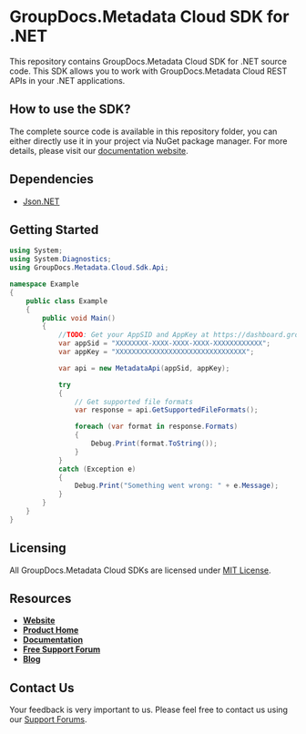 # GroupDocs.Metadata Cloud SDK for .NET
This repository contains GroupDocs.Metadata Cloud SDK for .NET source code. This SDK allows you to work with GroupDocs.Metadata Cloud REST APIs in your .NET applications.

## How to use the SDK?
The complete source code is available in this repository folder, you can either directly use it in your project via NuGet package manager. For more details, please visit our [documentation website](https://docs.groupdocs.cloud/display/metadatacloud/Available+SDKs#AvailableSDKs-.NET).

## Dependencies
- [Json.NET](https://www.nuget.org/packages/Newtonsoft.Json)

## Getting Started

```csharp
using System;
using System.Diagnostics;
using GroupDocs.Metadata.Cloud.Sdk.Api;

namespace Example
{
    public class Example
    {
        public void Main()
        {
            //TODO: Get your AppSID and AppKey at https://dashboard.groupdocs.cloud (free registration is required).
            var appSid = "XXXXXXXX-XXXX-XXXX-XXXX-XXXXXXXXXXXX";
            var appKey = "XXXXXXXXXXXXXXXXXXXXXXXXXXXXXXXX";

            var api = new MetadataApi(appSid, appKey);

            try
            {
                // Get supported file formats
                var response = api.GetSupportedFileFormats();

                foreach (var format in response.Formats)
                {
                    Debug.Print(format.ToString());
                }
            }
            catch (Exception e)
            {
                Debug.Print("Something went wrong: " + e.Message);
            }
        }
    }
}
```

## Licensing
All GroupDocs.Metadata Cloud SDKs are licensed under [MIT License](LICENSE).

## Resources
+ [**Website**](https://www.groupdocs.cloud)
+ [**Product Home**](https://products.groupdocs.cloud/metadata)
+ [**Documentation**](https://docs.groupdocs.cloud/display/metadatacloud/Home)
+ [**Free Support Forum**](https://forum.groupdocs.cloud/c/metadata)
+ [**Blog**](https://blog.groupdocs.cloud/category/metadata)

## Contact Us
Your feedback is very important to us. Please feel free to contact us using our [Support Forums](https://forum.groupdocs.cloud/c/metadata).